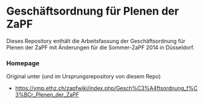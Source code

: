 # Geschäftsordnung für Plenen der ZaPF

Dieses Repository enthält die Arbeitsfassung der Geschäftsordnung für Plenen der ZaPF mit Änderungen für die Sommer-ZaPF 2014 in Düsseldorf.

### Homepage

Original unter (und im Ursprungsrepository von diesem Repo)

* <https://vmp.ethz.ch/zapfwiki/index.php/Gesch%C3%A4ftsordnung_f%C3%BCr_Plenen_der_ZaPF>
